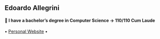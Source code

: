 ## Edoardo Allegrini
#### 🌱 I have a bachelor’s degree in Computer Science -> 110/110 Cum Laude
<p >
  • <a href="https://edoardoallegrini.github.io/" target="_blank">Personal Website</a> •
</p>
<!--
**EdoardoAllegrini/EdoardoAllegrini** is a ✨ _special_ ✨ repository because its `README.md` (this file) appears on your GitHub profile.

Here are some ideas to get you started:

- 🔭 I’m currently working on ...
- 🌱 I’m currently learning ...
- 👯 I’m looking to collaborate on ...
- 🤔 I’m looking for help with ...
- 💬 Ask me about ...
- 📫 How to reach me: ...
- 😄 Pronouns: ...
- ⚡ Fun fact: ...
-->
